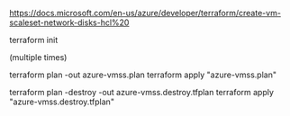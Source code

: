 https://docs.microsoft.com/en-us/azure/developer/terraform/create-vm-scaleset-network-disks-hcl%20

terraform init

(multiple times)

terraform plan -out azure-vmss.plan
terraform apply "azure-vmss.plan"


terraform plan -destroy -out azure-vmss.destroy.tfplan
terraform apply "azure-vmss.destroy.tfplan"
